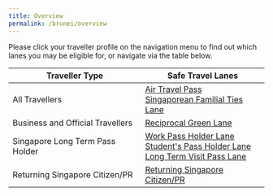 ```yaml
---
title: Overview
permalink: /brunei/overview
---
```


Please click your traveller profile on the navigation menu to find out which lanes you may be eligible for, or navigate via the table below.

|Traveller Type | Safe Travel Lanes | 
| ------------- |-------------------| 
| All Travellers| [Air Travel Pass](/brunei/atp/) <br> [Singaporean Familial Ties Lane](/brunei/singaporean-ftl)  | 
| Business and Official Travellers | [Reciprocal Green Lane](/brunei/rgl)   |  
|Singapore Long Term Pass Holder |[Work Pass Holder Lane](/brunei/work-pass-holder-lane) <br> [Student's Pass Holder Lane](/brunei/student-pass-holder-lane) <br> [Long Term Visit Pass Lane](/brunei/ltvp-lane) |
|Returning Singapore Citizen/PR| [Returning Singapore Citizen/PR](/brunei/scpr)|

